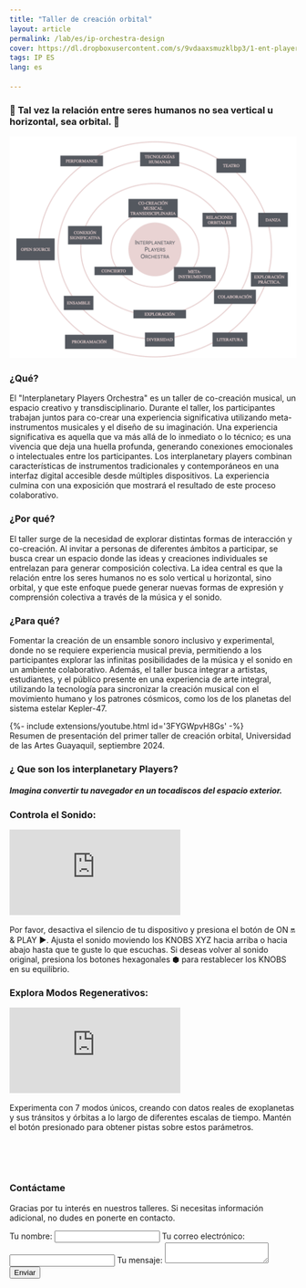 ```yaml
---
title: "Taller de creación orbital"
layout: article
permalink: /lab/es/ip-orchestra-design
cover: https://dl.dropboxusercontent.com/s/9vdaaxsmuzklbp3/1-ent-player-yellow.jpg?raw=1
tags: IP ES
lang: es

---
```

### 🐚 Tal vez la relación entre seres humanos no sea vertical u horizontal, sea orbital. 🧬

<img src="/img/lab/Interplanetary-Orchestra.ESP.png" alt="Interplanetary Orchestra GIF">


### ¿Qué?
El "Interplanetary Players Orchestra" es un taller de co-creación musical, un espacio creativo y transdisciplinario. Durante el taller, los participantes trabajan juntos para co-crear una experiencia significativa utilizando meta-instrumentos musicales y el diseño de su imaginación. Una experiencia significativa es aquella que va más allá de lo inmediato o lo técnico; es una vivencia que deja una huella profunda, generando conexiones emocionales o intelectuales entre los participantes. Los interplanetary players combinan características de instrumentos tradicionales y contemporáneos en una interfaz digital accesible desde múltiples dispositivos. La experiencia culmina con una exposición que mostrará el resultado de este proceso colaborativo.


###  ¿Por qué?
El taller surge de la necesidad de explorar distintas formas de interacción y co-creación. Al invitar a personas de diferentes ámbitos a participar, se busca crear un espacio donde las ideas y creaciones individuales se entrelazan para generar composición colectiva. La idea central es que la relación entre los seres humanos no es solo vertical u horizontal, sino orbital, y que este enfoque puede generar nuevas formas de expresión y comprensión colectiva a través de la música y el sonido.

###  ¿Para qué?
Fomentar la creación de un ensamble sonoro inclusivo y experimental, donde no se requiere experiencia musical previa, permitiendo a los participantes explorar las infinitas posibilidades de la música y el sonido en un ambiente colaborativo. Además, el taller busca integrar a artistas, estudiantes, y el público presente en una experiencia de arte integral, utilizando la tecnología para sincronizar la creación musical con el movimiento humano y los patrones cósmicos, como los de los planetas del sistema estelar Kepler-47.


<div>{%- include extensions/youtube.html id='3FYGWpvH8Gs' -%}</div>
Resumen de presentación del primer taller de creación orbital, Universidad de las Artes Guayaquil, septiembre 2024. 


### ¿ Que son los interplanetary Players?
##### Imagina convertir tu navegador en un tocadiscos del espacio exterior.

<!-- Nueva sección para "Controla el Sonido:" -->
<section class="grid">
  <article class="cell cell--bordered cell--12">
    <div class="hero hero--center hero--light" style='background-color: #white;'>
      <div class="hero__content">
        <h3>Controla el Sonido:</h3>
        <div class="container">
          <iframe src="https://play.maar.world/?g=335&s=1&c=2" class="responsive-iframe" title="Interactivo Controla el Sonido" frameborder="0" allow="accelerometer; autoplay; clipboard-write; encrypted-media; gyroscope; picture-in-picture; web-share" allowfullscreen></iframe>
        </div>
        <p>Por favor, desactiva el silencio de tu dispositivo y presiona el botón de ON 🔛 & PLAY ▶️. Ajusta el sonido moviendo los KNOBS XYZ hacia arriba o hacia abajo hasta que te guste lo que escuchas. Si deseas volver al sonido original, presiona los botones hexagonales ⬢ para restablecer los KNOBS en su equilibrio.</p>
      </div>
    </div>
    <div class="hero hero--center hero--light" style='background-color: #white;'>
      <div class="hero__content">
        <h3>Explora Modos Regenerativos:</h3>
        <div class="container">
          <iframe src="https://play.maar.world/?g=8&s=0&c=21" class="responsive-iframe" title="Interactivo Explora Modos Regenerativos" frameborder="0" allow="accelerometer; autoplay; clipboard-write; encrypted-media; gyroscope; picture-in-picture; web-share" allowfullscreen></iframe>
        </div>
        <p>Experimenta con 7 modos únicos, creando con datos reales de exoplanetas y sus tránsitos y órbitas a lo largo de diferentes escalas de tiempo. Mantén el botón presionado para obtener pistas sobre estos parámetros.</p>
      </div>
    </div>
  </article>
</section>

<br><br><br>



<div class="form-container">
  <h3>Contáctame</h3>
  <p>Gracias por tu interés en nuestros talleres. Si necesitas información adicional, no dudes en ponerte en contacto.</p>
  
  <form
    action="https://formspree.io/f/mqkrdkde"
    method="POST"
    class="contact-form"
  >
    <label>
      Tu nombre:
      <input type="text" name="name" required>
    </label>
    <label>
      Tu correo electrónico:
      <input type="email" name="email" required>
    </label>
    <label>
      Tu mensaje:
      <textarea name="message" required></textarea>
    </label>
    <button type="submit">Enviar</button>
  </form>
</div>

<div class="p-5"></div>
